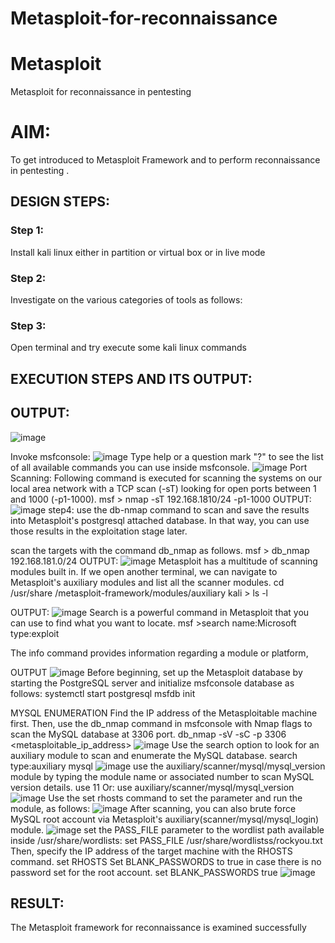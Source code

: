 # Metasploit-for-reconnaissance
# Metasploit
Metasploit for reconnaissance in pentesting

# AIM:

To get introduced to Metasploit Framework and to  perform reconnaissance  in pentesting .

## DESIGN STEPS:

### Step 1:

Install kali linux either in partition or virtual box or in live mode

### Step 2:

Investigate on the various categories of tools as follows:

### Step 3:

Open terminal and try execute some kali linux commands

## EXECUTION STEPS AND ITS OUTPUT:


## OUTPUT:
![image](https://github.com/1808charitha/Metasploit-for-reconnaissance/assets/132996838/584a6e38-f7f5-48d1-a794-e46919e7f8d8)

Invoke msfconsole:
![image](https://github.com/1808charitha/Metasploit-for-reconnaissance/assets/132996838/8ece81bd-8d91-498d-91cc-18096809bf40)
Type help or a question mark "?" to see the list of all available commands you can use inside msfconsole.
![image](https://github.com/1808charitha/Metasploit-for-reconnaissance/assets/132996838/6d8173b7-464c-4be9-9c3c-075633e02d2b)
Port Scanning:
Following command is executed for scanning the systems on our local area network with a TCP scan (-sT) looking for open ports between 1 and 1000 (-p1-1000). msf > nmap -sT 192.168.1810/24 -p1-1000
OUTPUT:
![image](https://github.com/1808charitha/Metasploit-for-reconnaissance/assets/132996838/ff252e3e-fe1e-4a93-b754-5d4ced4f68b7)
step4: use the db-nmap command to scan and save the results into Metasploit's postgresql attached database. In that way, you can use those results in the exploitation stage later.

scan the targets with the command db_nmap as follows. msf > db_nmap 192.168.181.0/24
OUTPUT:
![image](https://github.com/1808charitha/Metasploit-for-reconnaissance/assets/132996838/3ee66371-ccc9-4245-b5ff-5356809e362c)
Metasploit has a multitude of scanning modules built in. If we open another terminal, we can navigate to Metasploit's auxiliary modules and list all the scanner modules. cd /usr/share /metasploit-framework/modules/auxiliary kali > ls -l

OUTPUT:
![image](https://github.com/1808charitha/Metasploit-for-reconnaissance/assets/132996838/fbb24c97-3807-46e7-b06b-c3b625967215)
Search is a powerful command in Metasploit that you can use to find what you want to locate. msf >search name:Microsoft type:exploit

The info command provides information regarding a module or platform,

OUTPUT
![image](https://github.com/1808charitha/Metasploit-for-reconnaissance/assets/132996838/97a56fd6-c08c-43d3-8816-6a1fcef38c56)
Before beginning, set up the Metasploit database by starting the PostgreSQL server and initialize msfconsole database as follows: systemctl start postgresql msfdb init

MYSQL ENUMERATION
Find the IP address of the Metasploitable machine first. Then, use the db_nmap command in msfconsole with Nmap flags to scan the MySQL database at 3306 port. db_nmap -sV -sC -p 3306 <metasploitable_ip_address>
![image](https://github.com/1808charitha/Metasploit-for-reconnaissance/assets/132996838/93452bc1-249d-4a05-bda6-140c2db75eea)
Use the search option to look for an auxiliary module to scan and enumerate the MySQL database. search type:auxiliary mysql
![image](https://github.com/1808charitha/Metasploit-for-reconnaissance/assets/132996838/fde3f8b6-db49-4248-8f77-39d61ea12557)
use the auxiliary/scanner/mysql/mysql_version module by typing the module name or associated number to scan MySQL version details. use 11 Or: use auxiliary/scanner/mysql/mysql_version
![image](https://github.com/1808charitha/Metasploit-for-reconnaissance/assets/132996838/93d8988f-b7a0-46c2-b816-262083158bf4)
Use the set rhosts command to set the parameter and run the module, as follows:
![image](https://github.com/1808charitha/Metasploit-for-reconnaissance/assets/132996838/41895fb8-8adf-4e5d-a486-0bb7cfda2f8c)
After scanning, you can also brute force MySQL root account via Metasploit's auxiliary(scanner/mysql/mysql_login) module.
![image](https://github.com/1808charitha/Metasploit-for-reconnaissance/assets/132996838/e3a3574e-8c7e-4148-9cf5-5064b270f690)
set the PASS_FILE parameter to the wordlist path available inside /usr/share/wordlists: set PASS_FILE /usr/share/wordlistss/rockyou.txt Then, specify the IP address of the target machine with the RHOSTS command. set RHOSTS Set BLANK_PASSWORDS to true in case there is no password set for the root account. set BLANK_PASSWORDS true
![image](https://github.com/1808charitha/Metasploit-for-reconnaissance/assets/132996838/671d8b95-a4c4-4be3-a006-52c6dccf5803)



















## RESULT:
The Metasploit framework for reconnaissance is  examined successfully
